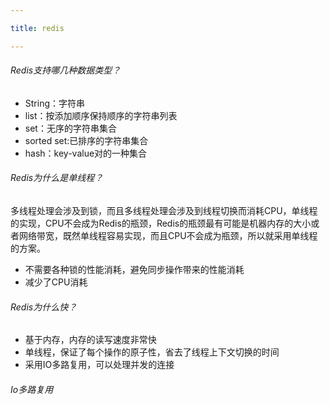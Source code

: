 ```yaml
---

title: redis

---
```


###### Redis支持哪几种数据类型？

- String：字符串
- list：按添加顺序保持顺序的字符串列表
- set：无序的字符串集合
- sorted set:已排序的字符串集合
- hash：key-value对的一种集合

###### Redis为什么是单线程？

多线程处理会涉及到锁，而且多线程处理会涉及到线程切换而消耗CPU，单线程的实现，CPU不会成为Redis的瓶颈，Redis的瓶颈最有可能是机器内存的大小或者网络带宽，既然单线程容易实现，而且CPU不会成为瓶颈，所以就采用单线程的方案。

- 不需要各种锁的性能消耗，避免同步操作带来的性能消耗
- 减少了CPU消耗

###### Redis为什么快？

- 基于内存，内存的读写速度非常快
- 单线程，保证了每个操作的原子性，省去了线程上下文切换的时间
- 采用IO多路复用，可以处理并发的连接

###### Io多路复用

